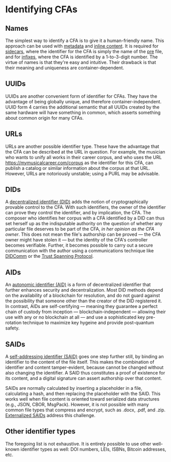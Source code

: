 # Identifying CFAs

## Names
The simplest way to identify a CFA is to give it a human-friendly name. This approach can be used with [metadata](strategies.md#metadata) and [inline content](strategies.md#inline-content). It is required for [sidecars](strategies.md#sidecar), where the identifier for the CFA is simply the name of the [pre](concepts.md#pre-and-co) file, and for [infixes](strategies.md#infix), where the CFA is identified by a 1-to-3-digit number. The virtue of names is that they're easy and intuitive. Their drawback is that their meaning and uniqueness are container-dependent.

## UUIDs
UUIDs are another convenient form of identifier for CFAs. They have the advantage of being globally unique, and therefore container-independent. UUID form 4 carries the additional semantic that all UUIDs created by the same hardware will have something in common, which asserts something about common origin for many CFAs.

## URLs
URLs are another possible identifier type. These have the advantage that the CFA can be described at the URL in question. For example, the musician who wants to unify all works in their career corpus, and who uses the URL https://mymusicalcareer.com/corpus as the identifier for this CFA, can publish a catalog or similar information about the corpus at that URL. However, URLs are notoriously unstable; using a PURL may be advisable.

## DIDs
A [decentralized identifier (DID)](https://www.w3.org/TR/did-core/) adds the notion of cryptographically provable control to the CFA. With such identifiers, the owner of the identifier can prove they control the identifier, and by implication, the CFA. The composer who identifies her corpus with a CFA identified by a DID can thus set herself up as the indisputable authority on the question of whether any particular file deserves to be part of the CFA, *in her opinion as the CFA owner*. This does not mean the file's authorship can be proved &mdash; the CFA owner might have stolen it &mdash; but the identity of the CFA's controller becomes verifiable. Further, it becomes possible to carry out a secure communication with the author using a communications technique like [DIDComm](https://identity.foundation/didcomm-messaging/spec/) or the [Trust Spanning Protocol](https://trustoverip.github.io/tswg-tsp-specification/).

## AIDs
An [autonomic identifier (AID)](https://trustoverip.github.io/tswg-keri-specification/#autonomic-identifier-aid) is a form of decentralized identifier that further enhances security and decentralization. Most DID methods depend on the availability of a blockchain for resolution, and do not guard against the possibility that someone other than the creator of the DID registered it. In contrast, AIDs are self-certifying &mdash; meaning they guarantee a perfect chain of custody from inception &mdash; blockchain-independent &mdash; allowing their use with any or no blockchain at all &mdash; and use a sophisticated key pre-rotation technique to maximize key hygeine and provide post-quantum safety.

## SAIDs
A [self-addressing identifier (SAID)](https://www.youtube.com/watch?v=n7tBOPHdtdw) goes one step further still, by binding an identifier to the content of the file itself. This makes the combination of identifier and content tamper-evident, because cannot be changed without also changing the identifier. A SAID thus constitutes a proof of existence for its content, and a digital signature can assert authorship over that content.

SAIDs are normally calculated by inserting a placeholder in a file, calculating a hash, and then replacing the placeholder with the SAID. This works well when file content is oriented toward serialized data structures (e.g., JSON, CBOR, MsgPack). However, it is not possible with many common file types that compress and encrypt, such as .docx, .pdf, and .zip. [Externalized SAIDs](https://dhh1128.github.io/papers/bes.pdf) address this challenge.

## Other identifier types
The foregoing list is not exhaustive. It is entirely possible to use other well-known identifier types as well: DOI numbers, LEIs, ISBNs, Bitcoin addresses, etc.